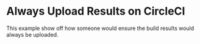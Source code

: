 # Always Upload Results on CircleCI
This example show off how someone would ensure the build results would always be uploaded. 
